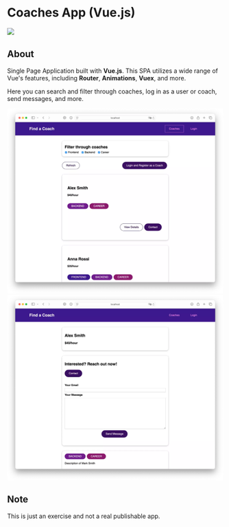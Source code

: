 # Coaches App (Vue.js)

![](https://api.visitorbadge.io/api/VisitorHit?user=Hynsen-Tech/coach-vue-app&repo=github-visitors-badge&countColor=%237B1E7A)

## About
Single Page Application built with **Vue.js**. This SPA utilizes a wide range of Vue's features, including **Router**, **Animations**, **Vuex**, and more.

Here you can search and filter through coaches, log in as a user or coach, send messages, and more.

<img src="coaches-list.webp"/>
<img src="coach-details-contact.webp"/>


## Note
This is just an exercise and not a real publishable app.